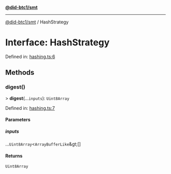 [**@did-btc1/smt**](../README.md)

***

[@did-btc1/smt](../globals.md) / HashStrategy

# Interface: HashStrategy

Defined in: [hashing.ts:6](https://github.com/dcdpr/did-btc1-js/blob/4ab6f9915d95beed9bc633644c9db1539395f512/packages/smt/src/hashing.ts#L6)

## Methods

### digest()

&gt; **digest**(...`inputs`): `Uint8Array`

Defined in: [hashing.ts:7](https://github.com/dcdpr/did-btc1-js/blob/4ab6f9915d95beed9bc633644c9db1539395f512/packages/smt/src/hashing.ts#L7)

#### Parameters

##### inputs

...`Uint8Array`\<`ArrayBufferLike`\&gt;[]

#### Returns

`Uint8Array`

